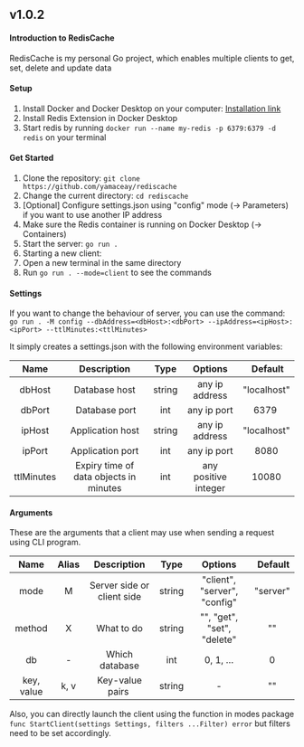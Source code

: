 ## v1.0.2

#### Introduction to RedisCache
RedisCache is my personal Go project, which enables multiple clients to get, set, delete and update data

#### Setup
1. Install Docker and Docker Desktop on your computer: [Installation link](https://www.google.com/url?sa=t&rct=j&q=&esrc=s&source=web&cd=&cad=rja&uact=8&ved=2ahUKEwjdv6CE6qr5AhUFD-wKHY00AdUQFnoECAYQAQ&url=https%3A%2F%2Fdocs.docker.com%2Fengine%2Finstall%2F&usg=AOvVaw3oxUtu6GW_HNWz3ZCPMLU_)
2. Install Redis Extension in Docker Desktop
3. Start redis by running `docker run --name my-redis -p 6379:6379 -d redis` on your terminal

#### Get Started 
1. Clone the repository: `git clone https://github.com/yamaceay/rediscache`
2. Change the current directory: `cd rediscache`
3. [Optional] Configure settings.json using "config" mode (-> Parameters) if you want to use another IP address
4. Make sure the Redis container is running on Docker Desktop (-> Containers)
5. Start the server: `go run .`
6. Starting a new client: 
  1. Open a new terminal in the same directory
  2. Run `go run . --mode=client` to see the commands

#### Settings 
If you want to change the behaviour of server, you can use the command:
`go run . -M config --dbAddress=<dbHost>:<dbPort> --ipAddress=<ipHost>:<ipPort> --ttlMinutes:<ttlMinutes>`

It simply creates a settings.json with the following environment variables: 

| Name | Description                     | Type | Options | Default |
| :----: | :-----------------------------: | :-: | :-------: | :-------: |
| dbHost | Database host | string | any ip address | "localhost" |
| dbPort | Database port | int | any ip port | 6379 |
| ipHost | Application host | string | any ip address | "localhost" |
| ipPort | Application port | int | any ip port | 8080 |
| ttlMinutes | Expiry time of data objects in minutes | int | any positive integer | 10080 |    

#### Arguments
These are the arguments that a client may use when sending a request using CLI program. 

| Name | Alias | Description                     | Type | Options | Default |
| :----: | :---: | :-----------------------------: | :-: | :-------: | :-------: |
| mode | M | Server side or client side  | string | "client", "server", "config" | "server"  |
| method | X | What to do | string | "", "get", "set", "delete" | "" |
| db | - | Which database | int | 0, 1, … | 0 |
| key, value | k, v | Key-value pairs | string | - | "" |

Also, you can directly launch the client using the function in modes package
`func StartClient(settings Settings, filters ...Filter) error`
but filters need to be set accordingly.
